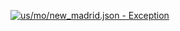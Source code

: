 [![us/mo/new_madrid.json - Exception](https://img.shields.io/badge/us/mo/new_madrid.json-Exception-red)](https://github.com/openaddresses/openaddresses/tree/master/sources/us/mo/new_madrid.json)